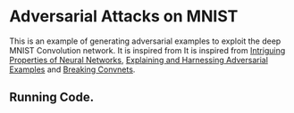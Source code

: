 # Adversarial Attacks on MNIST


This is an example of generating adversarial examples to exploit the deep MNIST Convolution network. It is inspired from It is inspired from [Intriguing Properties of Neural Networks](http://arxiv.org/abs/1312.6199), [Explaining and Harnessing Adversarial Examples](https://arxiv.org/abs/1412.6572)
and [Breaking Convnets](http://karpathy.github.io/2015/03/30/breaking-convnets/).  

## Running Code.

